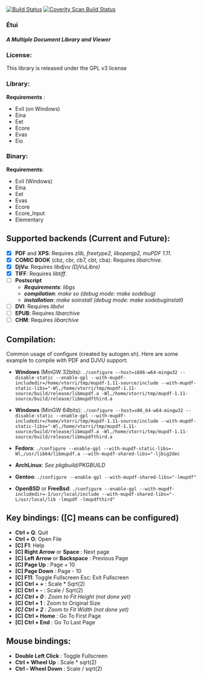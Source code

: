 [![Build Status](https://travis-ci.org/vtorri/etui.svg?branch=master)](https://travis-ci.org/vtorri/etui)
<a href="https://scan.coverity.com/projects/vtorri-etui">
<img alt="Coverity Scan Build Status" src="https://scan.coverity.com/projects/13637/badge.svg"/></a>

### Étui 
##### A Multiple Document Library and Viewer

### License:

This library is released under the GPL v3 license

### Library:


**Requirements** :

  - Evil (on Windows)
  - Eina
  - Eet
  - Ecore
  - Evas
  - Eio

### Binary:

 **Requirements**:
  - Evil (Windows)
  - Eina
  - Eet
  - Evas
  - Ecore
  - Ecore_Input
  - Elementary

## Supported backends (Current and Future):

- [x] **PDF** and **XPS**: Requires *zlib, freetype2, libopenjp2, muPDF 1.11*.
- [x] **COMIC BOOK** (cbz, cbr, cb7, cbt, cba): Requires *libarchive*.
- [x] **DjVu**: Requires *libdjvu (DjVuLibre)*
- [x] **TIFF**: Requires *libtiff*.
- [ ] **Postscript**
	- ***Requirements***: *libgs*
	- ***compilation***: *make so (debug mode: make sodebug)*
	- ***installation***: *make soinstall (debug mode: make sodebuginstall)*
- [ ] **DVI**: Requires *libdvi*
- [ ] **EPUB**: Requires *libarchive*
- [ ] **CHM**: Requires *libarchive*

## Compilation:

Common usage of configure (created by autogen.sh). Here are some example to compile with PDF and DJVU support:

- **Windows** (MinGW 32bits):
`
./configure --host=i686-w64-mingw32 --disable-static --enable-gpl --with-mupdf-includedir=/home/vtorri/tmp/mupdf-1.11-source/include --with-mupdf-static-libs="-Wl,/home/vtorri/tmp/mupdf-1.11-source/build/release/libmupdf.a -Wl,/home/vtorri/tmp/mupdf-1.11-source/build/release/libmupdfthird.a
`
- **Windows** (MinGW 64bits):
`
./configure --host=x86_64-w64-mingw32 --disable-static --enable-gpl --with-mupdf-includedir=/home/vtorri/tmp/mupdf-1.11-source/include --with-mupdf-static-libs="-Wl,/home/vtorri/tmp/mupdf-1.11-source/build/release/libmupdf.a -Wl,/home/vtorri/tmp/mupdf-1.11-source/build/release/libmupdfthird.a
`

- **Fedora**:
`
./configure --enable-gpl --with-mupdf-static-libs=-Wl,/usr/lib64/libmupdf.a --with-mupdf-shared-libs="-ljbig2dec
`
- **ArchLinux**: *See pkgbuild/PKGBUILD*

- **Gentoo**:
`
./configure --enable-gpl --with-mupdf-shared-libs="-lmupdf"
`

- **OpenBSD** or **FreeBsd**:
`
./configure --enable-gpl --with-mupdf-includedir=-I/usr/local/include --with-mupdf-shared-libs="-L/usr/local/lib -lmupdf -lmupdfthird"
`

## Key bindings: ([C] means can be configured)

- **Ctrl + Q**: Quit
- **Ctrl + O**: Open File
- **[C] F1**: Help
- **[C] Right Arrow** or **Space** : Next page
- **[C] Left Arrow** or **Backspace** : Previous Page
- **[C] Page Up** : Page + 10
- **[C] Page Down** : Page - 10
- **[C] F11**: Toggle Fullscreen Esc: Exit Fullscreen
- **[C] Ctrl + +** : Scale * Sqrt(2)
- **[C] Ctrl + -** : Scale / Sqrt(2)
- ***[C] Ctrl + 0** : Zoom to Fit Height (not done yet)*
- **[C] Ctrl + 1** : Zoom to Original Size
- ***[C] Ctrl + 2** : Zoom to Fit Width (not done yet)*
- **[C] Ctrl + Home** : Go To First Page
- **[C] Ctrl + End** : Go To Last Page

## Mouse bindings:

- **Double Left Click** : Toggle Fullscreen
- **Ctrl + Wheel Up** : Scale * sqrt(2)
- **Ctrl - Wheel Down** : Scale / sqrt(2)
